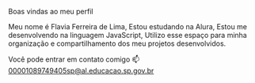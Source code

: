 Boas vindas ao meu perfil 

Meu nome é Flavia Ferreira de Lima,
Estou estudando na Alura,
Estou me desenvolvendo na linguagem JavaScript,
Utilizo esse espaço para minha organização e compartilhamento dos meu projetos desenvolvidos.

Você pode entrar em contato comigo 📫
00001089749405sp@al.educacao.sp.gov.br
